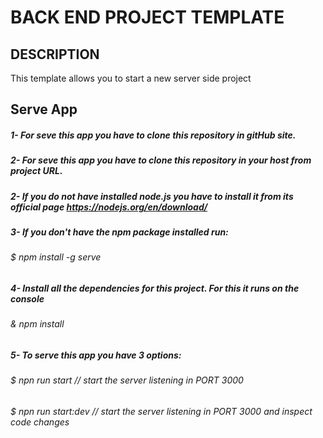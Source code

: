 # BACK END PROJECT TEMPLATE

## DESCRIPTION

This template allows you to start a new server side project

## Serve App

##### 1- For seve this app you have to clone this repository in gitHub site. 
##### 2- For seve this app you have to clone this repository in your host from project URL. 

##### 2- If you do not have installed node.js you have to install it from its official page https://nodejs.org/en/download/
##### 3- If you don't have the npm package installed run:
###### $ npm install -g serve
##### 4- Install all the dependencies for this project. For this it runs on the console
###### & npm install 
##### 5- To serve this app you have 3 options:
###### $ npn run start      // start the server listening in PORT 3000
###### $ npn run start:dev  // start the server listening in PORT 3000 and inspect code changes
